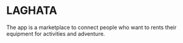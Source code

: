 # LAGHATA

The app is a marketplace to connect people who want to rents their equipment for activities and adventure.

